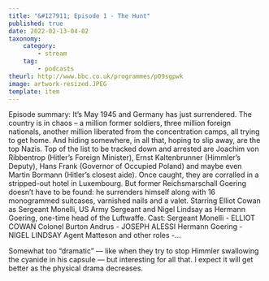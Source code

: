 ```yaml
---
title: "&#127911; Episode 1 - The Hunt"
published: true
date: 2022-02-13-04-02
taxonomy:
    category:
        - stream
    tag:
        - podcasts
theurl: http://www.bbc.co.uk/programmes/p09sgpwk
image: artwork-resized.JPEG
template: item
---
```


Episode summary: It&rsquo;s May 1945 and Germany has just surrendered. The country is in chaos &ndash; a million former soldiers, three million foreign nationals, another million liberated from the concentration camps, all trying to get home. And hiding somewhere, in all that, hoping to slip away, are the top Nazis. Top of the list to be tracked down and arrested are Joachim von Ribbentrop (Hitler&rsquo;s Foreign Minister), Ernst Kaltenbrunner (Himmler&rsquo;s Deputy), Hans Frank (Governor of Occupied Poland) and maybe even Martin Bormann (Hitler&rsquo;s closest aide). Once caught, they are corralled in a stripped-out hotel in Luxembourg. But former Reichsmarschall Goering doesn&rsquo;t have to be found: he surrenders himself along with 16 monogrammed suitcases, varnished nails and a valet. Starring Elliot Cowan as Sergeant Monelli, US Army Sergeant and Nigel Lindsay as Hermann Goering, one-time head of the Luftwaffe. Cast: Sergeant Monelli - ELLIOT COWAN Colonel Burton Andrus - JOSEPH ALESSI Hermann Goering - NIGEL LINDSAY Agent Matteson and other roles -&hellip;

Somewhat too “dramatic” — like when they try to stop Himmler swallowing the cyanide in his capsule — but interesting for all that. I expect it will get better as the physical drama decreases.
